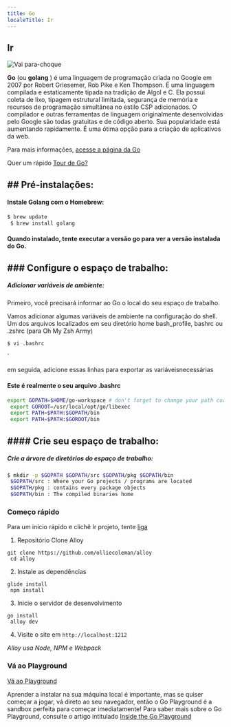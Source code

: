 ```yaml
---
title: Go
localeTitle: Ir
---
```

## Ir

![Vai para-choque](https://golang.org/doc/gopher/bumper320x180.png)

**Go** (ou **golang** ) é uma linguagem de programação criada no Google em 2007 por Robert Griesemer, Rob Pike e Ken Thompson. É uma linguagem compilada e estaticamente tipada na tradição de Algol e C. Ela possui coleta de lixo, tipagem estrutural limitada, segurança de memória e recursos de programação simultânea no estilo CSP adicionados. O compilador e outras ferramentas de linguagem originalmente desenvolvidas pelo Google são todas gratuitas e de código aberto. Sua popularidade está aumentando rapidamente. É uma ótima opção para a criação de aplicativos da web.

Para mais informações, [acesse a página da Go](https://golang.org/)

Quer um rápido [Tour de Go?](https://tour.golang.org/welcome/1)

## \## Pré-instalações:

#### Instale Golang com o Homebrew:

```bash
$ brew update 
 $ brew install golang 
```

#### Quando instalado, tente executar a versão go para ver a versão instalada do Go.

## \### Configure o espaço de trabalho:

##### Adicionar variáveis ​​de ambiente:

Primeiro, você precisará informar ao Go o local do seu espaço de trabalho.

Vamos adicionar algumas variáveis ​​de ambiente na configuração do shell. Um dos arquivos localizados em seu diretório home bash\_profile, bashrc ou .zshrc (para Oh My Zsh Army)

```bash
$ vi .bashrc 
```

\`

em seguida, adicione essas linhas para exportar as variáveis ​​necessárias

#### Este é realmente o seu arquivo .bashrc

```bash
export GOPATH=$HOME/go-workspace # don't forget to change your path correctly! 
 export GOROOT=/usr/local/opt/go/libexec 
 export PATH=$PATH:$GOPATH/bin 
 export PATH=$PATH:$GOROOT/bin 
```

## \#### Crie seu espaço de trabalho:

##### Crie a árvore de diretórios do espaço de trabalho:

```bash
$ mkdir -p $GOPATH $GOPATH/src $GOPATH/pkg $GOPATH/bin 
 $GOPATH/src : Where your Go projects / programs are located 
 $GOPATH/pkg : contains every package objects 
 $GOPATH/bin : The compiled binaries home 
```

### Começo rápido

Para um início rápido e clichê Ir projeto, tente [liga](https://www.growthmetrics.io/open-source/alloy)

1.  Repositório Clone Alloy
```
git clone https://github.com/olliecoleman/alloy 
 cd alloy 
```

2.  Instale as dependências
```
glide install 
 npm install 
```

3.  Inicie o servidor de desenvolvimento
```
go install 
 alloy dev 
```

4.  Visite o site em `http://localhost:1212`

_Alloy usa Node, NPM e Webpack_

### Vá ao Playground

[Vá ao Playground](https://play.golang.org/)

Aprender a instalar na sua máquina local é importante, mas se quiser começar a jogar, vá direto ao seu navegador, então o Go Playground é a sandbox perfeita para começar imediatamente! Para saber mais sobre o Go Playground, consulte o artigo intitulado [Inside the Go Playground](https://blog.golang.org/playground)